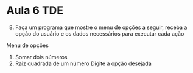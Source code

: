 # Aula 6 TDE

8. Faça um programa que mostre o menu de opções a seguir, receba a opção do usuário e os dados necessários para executar cada ação

Menu de opções
1. Somar dois números
2. Raiz quadrada de um número
Digite a opção desejada
